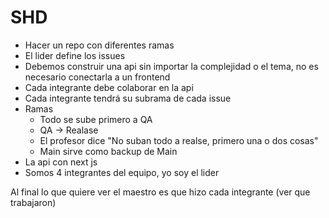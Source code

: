 # SHD
- Hacer un repo con diferentes ramas
- El lider define los issues
- Debemos construir una api sin importar la complejidad o el tema, no es necesario conectarla a un frontend
- Cada integrante debe colaborar en la api
- Cada integrante tendrá su subrama de cada issue
- Ramas
	- Todo se sube primero a QA
	- QA -> Realase 
	- El profesor dice "No suban todo a realse, primero una o dos cosas"
	- Main sirve como backup de Main
- La api con next js
- Somos 4 integrantes del equipo, yo soy el lider

Al final lo que quiere ver el maestro es que hizo cada integrante (ver que trabajaron)